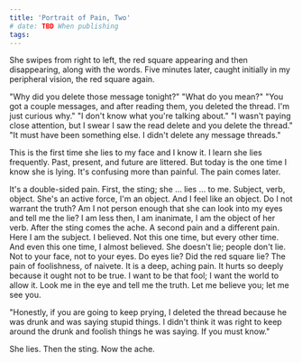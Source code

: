 ```yaml
---
title: 'Portrait of Pain, Two'
# date: TBD When publishing
tags:
---
```


She swipes from right to left, the red square appearing and then disappearing, along with the words. Five minutes later, caught initially in my peripheral vision, the red square again.

"Why did you delete those message tonight?"
"What do you mean?"
"You got a couple messages, and after reading them, you deleted the thread. I'm just curious why."
"I don't know what you're talking about."
"I wasn't paying close attention, but I swear I saw the read delete and you delete the thread."
"It must have been something else. I didn't delete any message threads."

This is the first time she lies to my face and I know it. I learn she lies frequently. Past, present, and future are littered. But today is the one time I know she is lying. It's confusing more than painful. The pain comes later.

It's a double-sided pain. First, the sting; she ... lies ... to me. Subject, verb, object. She's an active force, I'm an object. And I feel like an object. Do I not warrant the truth? Am I not person enough that she can look into my eyes and tell me the lie? I am less then, I am inanimate, I am the object of her verb. After the sting comes the ache. A second pain and a different pain. Here I am the subject. I believed. Not this one time, but every other time. And even this one time, I almost believed. She doesn't lie; people don't lie. Not to your face, not to your eyes. Do eyes lie? Did the red square lie? The pain of foolishness, of naivete. It is a deep, aching pain. It hurts so deeply because it ought not to be true. I want to be that fool; I want the world to allow it. Look me in the eye and tell me the truth. Let me believe you; let me see you.

"Honestly, if you are going to keep prying, I deleted the thread because he was drunk and was saying stupid things. I didn't think it was right to keep around the drunk and foolish things he was saying. If you must know."

She lies. Then the sting. Now the ache.
